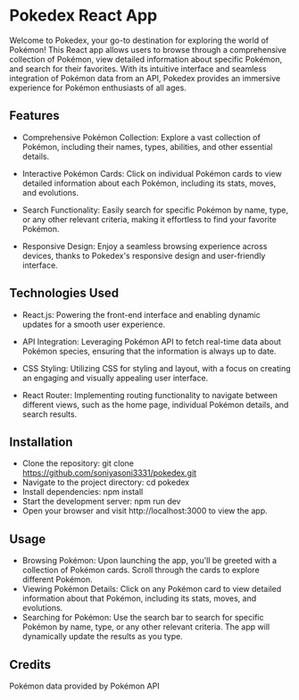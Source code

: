 # Pokedex React App

Welcome to Pokedex, your go-to destination for exploring the world of Pokémon! This React app allows users to browse through a comprehensive collection of Pokémon, view detailed information about specific Pokémon, and search for their favorites. With its intuitive interface and seamless integration of Pokémon data from an API, Pokedex provides an immersive experience for Pokémon enthusiasts of all ages.

## Features

- Comprehensive Pokémon Collection: Explore a vast collection of Pokémon, including their names, types, abilities, and other essential details.

- Interactive Pokémon Cards: Click on individual Pokémon cards to view detailed information about each Pokémon, including its stats, moves, and evolutions.

- Search Functionality: Easily search for specific Pokémon by name, type, or any other relevant criteria, making it effortless to find your favorite Pokémon.

- Responsive Design: Enjoy a seamless browsing experience across devices, thanks to Pokedex's responsive design and user-friendly interface.


## Technologies Used

- React.js: Powering the front-end interface and enabling dynamic updates for a smooth user experience.

- API Integration: Leveraging Pokémon API to fetch real-time data about Pokémon species, ensuring that the information is always up to date.

- CSS Styling: Utilizing CSS for styling and layout, with a focus on creating an engaging and visually appealing user interface.

- React Router: Implementing routing functionality to navigate between different views, such as the home page, individual Pokémon details, and search results.


## Installation
- Clone the repository: git clone https://github.com/soniyasoni3331/pokedex.git
- Navigate to the project directory: cd pokedex
- Install dependencies: npm install
- Start the development server: npm run dev
- Open your browser and visit http://localhost:3000 to view the app.


## Usage

- Browsing Pokémon: Upon launching the app, you'll be greeted with a collection of Pokémon cards. Scroll through the cards to explore different Pokémon.
- Viewing Pokémon Details: Click on any Pokémon card to view detailed information about that Pokémon, including its stats, moves, and evolutions.
- Searching for Pokémon: Use the search bar to search for specific Pokémon by name, type, or any other relevant criteria. The app will dynamically update the results as you type.

## Credits
Pokémon data provided by Pokémon API

